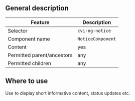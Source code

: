 ## General description

| Feature                    | Description       |
| -------------------------- | ----------------- |
| Selector                   | `cvi-ng-notice`   |
| Component name             | `NoticeComponent` |
| Content                    | yes               |
| Permitted parent/ancestors | any               |
| Permitted children         | any               |

## Where to use

Use to display short informative content, status updates etc.
